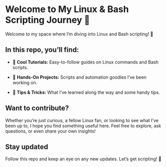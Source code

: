 # Welcome to My Linux & Bash Scripting Journey 🚀

Welcome to my space where I’m diving into Linux and Bash scripting! 🎉

## In this repo, you’ll find:

- 📝 **Cool Tutorials:** Easy-to-follow guides on Linux commands and Bash scripts.

- 👐 **Hands-On Projects:** Scripts and automation goodies I’ve been working on.  

- 🧠 **Tips & Tricks:** What I’ve learned along the way and some handy tips.

## Want to contribute?

Whether you’re just curious, a fellow Linux fan, or looking to see what I’ve been up to, I hope you find something useful here. Feel free to explore, ask questions, or even share your own insights!

## Stay updated
Follow this repo and keep an eye on any new updates. Let’s get scripting! 🚀
